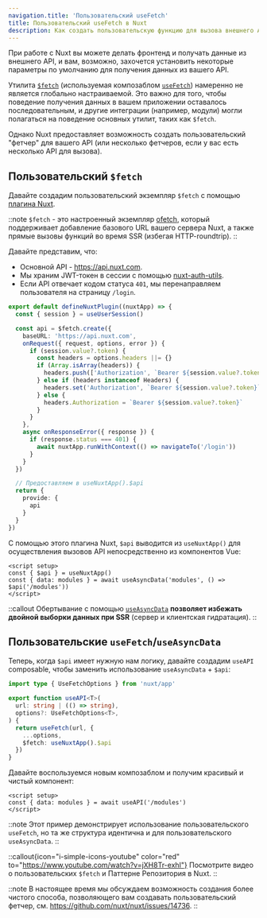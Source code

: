 ```yaml
---
navigation.title: 'Пользовательский useFetch'
title: Пользовательский useFetch в Nuxt
description: Как создать пользовательскую функцию для вызова внешнего API в Nuxt 3.
---
```


При работе с Nuxt вы можете делать фронтенд и получать данные из внешнего API, и вам, возможно, захочется установить некоторые параметры по умолчанию для получения данных из вашего API.

Утилита [`$fetch`](/docs/api/utils/dollarfetch) (используемая композаблом [`useFetch`](/docs/api/composables/use-fetch)) намеренно не является глобально настраиваемой. Это важно для того, чтобы поведение получения данных в вашем приложении оставалось последовательным, и другие интеграции (например, модули) могли полагаться на поведение основных утилит, таких как `$fetch`.

Однако Nuxt предоставляет возможность создать пользовательский "фетчер" для вашего API (или несколько фетчеров, если у вас есть несколько API для вызова).

## Пользовательский `$fetch`

Давайте создадим пользовательский экземпляр `$fetch` с помощью [плагина Nuxt](/docs/guide/directory-structure/plugins).

::note
`$fetch` - это настроенный экземпляр [ofetch](https://github.com/unjs/ofetch), который поддерживает добавление базового URL вашего сервера Nuxt, а также прямые вызовы функций во время SSR (избегая HTTP-roundtrip).
::

Давайте представим, что:
- Основной API - https://api.nuxt.com.
- Мы храним JWT-токен в сессии с помощью [nuxt-auth-utils](https://github.com/atinux/nuxt-auth-utils).
- Если API отвечает кодом статуса `401`, мы перенаправляем пользователя на страницу `/login`.

```ts [plugins/api.ts]
export default defineNuxtPlugin((nuxtApp) => {
  const { session } = useUserSession()

  const api = $fetch.create({
    baseURL: 'https://api.nuxt.com',
    onRequest({ request, options, error }) {
      if (session.value?.token) {
        const headers = options.headers ||= {}
        if (Array.isArray(headers)) {
          headers.push(['Authorization', `Bearer ${session.value?.token}`])
        } else if (headers instanceof Headers) {
          headers.set('Authorization', `Bearer ${session.value?.token}`)
        } else {
          headers.Authorization = `Bearer ${session.value?.token}`
        }
      }
    },
    async onResponseError({ response }) {
      if (response.status === 401) {
        await nuxtApp.runWithContext(() => navigateTo('/login'))
      }
    }
  })

  // Предоставляем в useNuxtApp().$api
  return {
    provide: {
      api
    }
  }
})
```

С помощью этого плагина Nuxt, `$api` выводится из `useNuxtApp()` для осуществления вызовов API непосредственно из компонентов Vue:

```vue [app.vue]
<script setup>
const { $api } = useNuxtApp()
const { data: modules } = await useAsyncData('modules', () => $api('/modules'))
</script>
```

::callout
Обертывание с помощью [`useAsyncData`](/docs/api/composables/use-async-data) **позволяет избежать двойной выборки данных при SSR** (сервер и клиентская гидратация).
::

## Пользовательские `useFetch`/`useAsyncData`

Теперь, когда `$api` имеет нужную нам логику, давайте создадим `useAPI` composable, чтобы заменить использование `useAsyncData` + `$api`:

```ts [composables/useAPI.ts]
import type { UseFetchOptions } from 'nuxt/app'

export function useAPI<T>(
  url: string | (() => string),
  options?: UseFetchOptions<T>,
) {
  return useFetch(url, {
    ...options,
    $fetch: useNuxtApp().$api
  })
}
```

Давайте воспользуемся новым композаблом и получим красивый и чистый компонент:

```vue [app.vue]
<script setup>
const { data: modules } = await useAPI('/modules')
</script>
```

::note
Этот пример демонстрирует использование пользовательского `useFetch`, но та же структура идентична и для пользовательского `useAsyncData`.
::

::callout{icon="i-simple-icons-youtube" color="red" to="https://www.youtube.com/watch?v=jXH8Tr-exhI"}
Посмотрите видео о пользовательских `$fetch` и Паттерне Репозитория в Nuxt.
::

::note
В настоящее время мы обсуждаем возможность создания более чистого способа, позволяющего вам создавать пользовательский фетчер, см. https://github.com/nuxt/nuxt/issues/14736.
::
